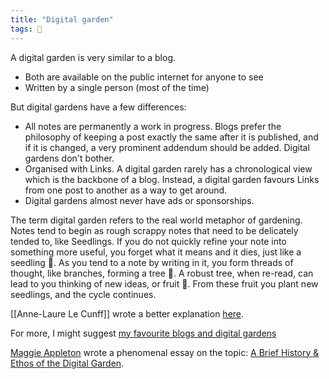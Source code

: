 ```yaml
---
title: "Digital garden"
tags: 🌱
---
```

A digital garden is very similar to a blog.

- Both are available on the public internet for anyone to see
- Written by a single person (most of the time)

But digital gardens have a few differences:

- All notes are permanently a work in progress. Blogs prefer the philosophy of keeping a post exactly the same after it is published, and if it is changed, a very prominent addendum should be added. Digital gardens don't bother.
- Organised with Links. A digital garden rarely has a chronological view which is the backbone of a blog. Instead, a digital garden favours Links from one post to another as a way to get around.
- Digital gardens almost never have ads or sponsorships.

The term digital garden refers to the real world metaphor of gardening. Notes tend to begin as rough scrappy notes that need to be delicately tended to, like Seedlings. If you do not quickly refine your note into something more useful, you forget what it means and it dies, just like a seedling 🌱. As you tend to a note by writing in it, you form threads of thought, like branches, forming a tree 🌳. A robust tree, when re-read, can lead to you thinking of new ideas, or fruit 🍎. From these fruit you plant new seedlings, and the cycle continues.

[[Anne-Laure Le Cunff]] wrote a better explanation [here](https://www.mentalnodes.com/a-gardening-guide-for-your-mind).

For more, I might suggest [my favourite blogs and digital gardens](My%20favourite%20blogs)

[Maggie Appleton](notes/Maggie%20Appleton) wrote a phenomenal essay on the topic: [A Brief History & Ethos of the Digital Garden](https://maggieappleton.com/garden-history).